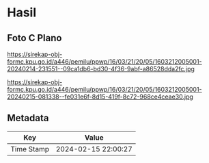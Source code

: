 # Hasil

## Foto C Plano

https://sirekap-obj-formc.kpu.go.id/a446/pemilu/ppwp/16/03/21/20/05/1603212005001-20240214-231551--09ca1db6-bd30-4f36-9abf-a86528dda2fc.jpg

https://sirekap-obj-formc.kpu.go.id/a446/pemilu/ppwp/16/03/21/20/05/1603212005001-20240215-081338--fe031e6f-8d15-419f-8c72-968ce4ceae30.jpg


## Metadata

| Key        | Value               |
| ---------- | ------------------- |
| Time Stamp | 2024-02-15 22:00:27 |



